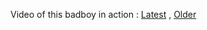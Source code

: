 Video of this badboy in action : [Latest](https://www.youtube.com/watch?v=djvPEYxooGc) , [Older](https://www.youtube.com/watch?v=-MXn3u4KVCc)

